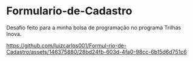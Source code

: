 # Formulario-de-Cadastro
Desafio feito para a minha bolsa de programação no programa Trilhas Inova.

https://github.com/luizcarlos001/Formul-rio-de-Cadastro/assets/146375880/28bd24fb-603d-4fa0-98cc-6b15d6d751c6
